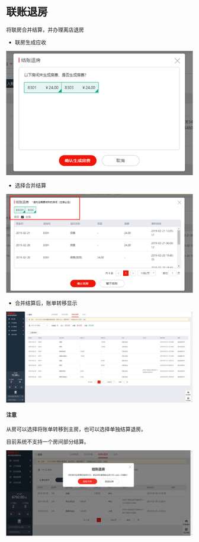 # 联账退房

将联房合并结算，并办理离店退房

* 联房生成应收

![](../../../.gitbook/assets/image%20%2868%29.png)

* 选择合并结算

![](../../../.gitbook/assets/image%20%28568%29.png)

* 合并结算后，账单转移显示

![](../../../.gitbook/assets/image%20%2825%29.png)

#### 注意

从房可以选择将账单转移到主房，也可以选择单独结算退房。

目前系统不支持一个房间部分结算。

![](../../../.gitbook/assets/image%20%2893%29.png)



